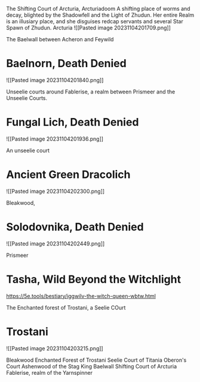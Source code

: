 The Shifting Court of Arcturia, Arcturiadoom
A shifting place of worms and decay, blighted by the Shadowfell and the Light of Zhudun. Her entire Realm is an illusiary place, and she disguises redcap servants and several Star Spawn of Zhudun.
Arcturia
![[Pasted image 20231104201709.png]]


The Baelwall between Acheron and Feywild
# Baelnorn, Death Denied

![[Pasted image 20231104201840.png]]


Unseelie courts around Fablerise, a realm between Prismeer and the Unseelie Courts.
# Fungal Lich, Death Denied

![[Pasted image 20231104201936.png]]


An unseelie court
# Ancient Green Dracolich

![[Pasted image 20231104202300.png]]

Bleakwood, 
# Solodovnika, Death Denied

![[Pasted image 20231104202449.png]]

Prismeer
# Tasha, Wild Beyond the Witchlight
https://5e.tools/bestiary/iggwilv-the-witch-queen-wbtw.html


The Enchanted forest of Trostani, a Seelie COurt
# Trostani

![[Pasted image 20231104203215.png]]





Bleakwood
Enchanted Forest of Trostani
Seelie Court of Titania
Oberon's Court
Ashenwood of the Stag King
Baelwall
Shifting Court of Arcturia
Fablerise, realm of the Yarnspinner


